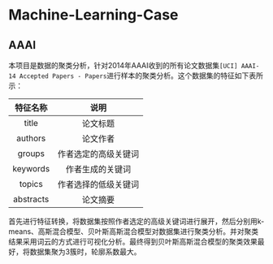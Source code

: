# Machine-Learning-Case

## AAAI
本项目是数据的聚类分析，针对2014年AAAI收到的所有论文数据集`[UCI] AAAI-14 Accepted Papers - Papers`进行样本的聚类分析。这个数据集的特征如下表所示：

特征名称  | 说明|
| :------------: |:---------------:|
title  | 论文标题  |
authors  | 论文作者  |
groups  | 作者选定的高级关键词  |
keywords  | 作者生成的关键词  |
topics  | 作者选择的低级关键词  |
abstracts  | 论文摘要  |

首先进行特征转换，将数据集按照作者选定的高级关键词进行展开，然后分别用k-means、高斯混合模型、贝叶斯高斯混合模型对数据集进行聚类分析。并对聚类结果采用词云的方式进行可视化分析。最终得到贝叶斯高斯混合模型的聚类效果最好，将数据集聚为3簇时，轮廓系数最大。
